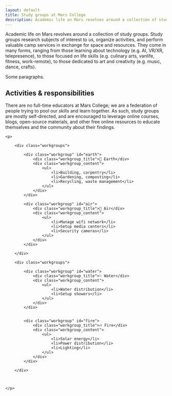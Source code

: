 ```yaml
---
layout: default
title: Study groups at Mars College
description: Academic life on Mars revolves around a collection of study groups, ranging from those learning about technology (e.g. AI, VR/XR, telepresence), to those focused on life skills (e.g. culinary arts, vanlife, fitness, work-remote), to those dedicated to art and creativity (e.g. music, dance, crafts). 
---
```



<!-- ============ HEADER ============ -->
<div id="header">
 
</div>


<!-- ============ CONTENT ============ -->
<div id="container">
    <!-- <p>
        <h1>This page is under construction!</h1>
    </p> -->
    <p>
        Academic life on Mars revolves around a collection of study groups. Study groups research subjects of interest to us, organize activities, and perform valuable camp services in exchange for space and resources. They come in many forms, ranging from those learning about technology (e.g. AI, VR/XR, telepresence), to those focused on life skills (e.g. culinary arts, vanlife, fitness, work-remote), to those dedicated to art and creativity (e.g. music, dance, crafts). 
    </p>
    <p>
        Some paragraphs.
    </p>
    <h2>
        <span id="activity">
            Activities & responsibilities
        </span>
    </h2>
    <p>        
        There are no full-time educators at Mars College; we are a federation of people trying to pool our skills and learn together. As such, study groups are mostly self-directed, and are encouraged to leverage online courses, blogs, open-source materials, and other free online resources to educate themselves and the community about their findings. 
    </p>

<style>
    .workgroups {
        display: table;
    }
    .workgroup {
        display: table-cell;
        padding: 1em;
        width: 20%;
        height: 100%;
        vertical-align: top;
        margin: 20px;
    }
    .workgroup_title {
        font-size: 2em;
    }
    #earth {
        background-color: #585;
    }
    #air {
        background-color: #aaf;
    }
    #water {
        background-color: #66f;
    }
    #fire {
        background-color: #e55;
    }
</style>

    <p>

        <div class="workgroups">
            
            <div class="workgroup" id="earth">
                <div class="workgroup_title">🌱 Earth</div>
                <div class="workgroup_content">
                    <ul>
                        <li>Building, carpentry</li>
                        <li>Gardening, composting</li>
                        <li>Recycling, waste management</li>
                    </ul>
                </div>
            </div>

            <div class="workgroup" id="air">
                <div class="workgroup_title">💨 Air</div>
                <div class="workgroup_content">
                    <ul>
                        <li>Manage wifi network</li>
                        <li>Setup media centers</li>
                        <li>Security cameras</li>
                    </ul>
                </div>
            </div>
        
        </div>

        <div class="workgroups">

            <div class="workgroup" id="water">
                <div class="workgroup_title">💦 Water</div>
                <div class="workgroup_content">
                    <ul>
                        <li>Water distribution</li>
                        <li>Setup showers</li>
                    </ul>
                </div>
            </div>


            <div class="workgroup" id="fire">
                <div class="workgroup_title">🔥 Fire</div>
                <div class="workgroup_content">
                    <ul>
                        <li>Solar energy</li>
                        <li>Power distribution</li>
                        <li>Lighting</li>
                    </ul>
                </div>
            </div>

        </div>
        
        
        
    </p>
    
</div>


<!-- 
put study photo into gallery along with pcomp workshop pictures
Title, about (links to work, what they did, notes, aspirations, future goals)
Ideas for new study groups 
-->